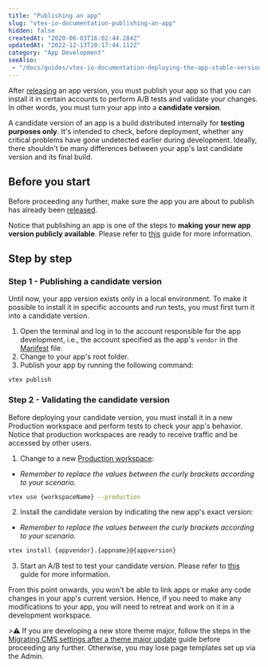 ```yaml
---
title: "Publishing an app"
slug: "vtex-io-documentation-publishing-an-app"
hidden: false
createdAt: "2020-06-03T16:02:44.284Z"
updatedAt: "2022-12-13T20:17:44.112Z"
category: "App Development"
seeAlso:
 - "/docs/guides/vtex-io-documentation-deploying-the-app-stable-version"
---
```

After [releasing](/docs/guides/vtex-io-documentation-releasing-a-new-app-version) an app version, you must publish your app so that you can install it in certain accounts to perform A/B tests and validate your changes. In other words, you must turn your app into a **candidate version**.

A candidate version of an app is a build distributed internally for **testing purposes only**. It's intended to check, before deployment, whether any critical problems have gone undetected earlier during development. Ideally, there shouldn't be many differences between your app's last candidate version and its final build.

## Before you start

Before proceeding any further, make sure the app you are about to publish has already been [released](/docs/guides/vtex-io-documentation-releasing-a-new-app-version).

Notice that publishing an app is one of the steps to **making your new app version publicly available**. Please refer to [this](/docs/guides/vtex-io-documentation-making-your-new-app-version-publicly-available) guide for more information.

## Step by step

### Step 1 - Publishing a candidate version

Until now, your app version exists only in a local environment. To make it possible to install it in specific accounts and run tests, you must first turn it into a candidate version.

1. Open the terminal and log in to the account responsible for the app development, i.e., the account specified as the app's `vendor` in the [Manifest](/docs/guides/vtex-io-documentation-manifest) file.
2. Change to your app's root folder.
3. Publish your app by running the following command:

```
vtex publish
```

### Step 2 - Validating the candidate version

Before deploying your candidate version, you must install it in a new Production workspace and perform tests to check your app's behavior. Notice that production workspaces are ready to receive traffic and be accessed by other users.

1. Change to a new [Production workspace](/docs/guides/vtex-io-documentation-creating-a-production-workspace):

- _Remember to replace the values between the curly brackets according to your scenario._

```sh
vtex use {workspaceName} --production
```

2. Install the candidate version by indicating the new app's exact version:

- _Remember to replace the values between the curly brackets according to your scenario._

```sh
vtex install {appvendor}.{appname}@{appversion}
```

3. Start an A/B test to test your candidate version. Please refer to [this](/docs/guides/vtex-io-documentation-running-native-ab-testing) guide for more information.

From this point onwards, you won't be able to link apps or make any code changes in your app's current version. Hence, if you need to make any modifications to your app, you will need to retreat and work on it in a development workspace.

️>⚠️ If you are developing a new store theme major, follow the steps in the [Migrating CMS settings after a theme major update](/docs/guides/vtex-io-documentation-migrating-cms-settings-after-major-update) guide before proceeding any further. Otherwise, you may lose page templates set up via the Admin.
